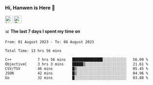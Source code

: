 ### Hi, Hanwen is Here 👋
<p>
	<a href="https://www.linkedin.com/in/liu-hanwen/"><img src="https://img.shields.io/badge/@hanwen-0A66C2?style=flat&logo=LinkedIn&logoColor=white" alt="Linkedin"  height="25px"/></a> 
	<a href="https://scholar.google.com/citations?user=HDF0su0AAAAJ"><img src="https://img.shields.io/badge/scholar-4385FE.svg?&style=plastic&logo=google-scholar&logoColor=white" alt="Google Scholar" height="25px"> </a>
</p>

📊 **The last 7 days I spent my time on** 
<!--START_SECTION:waka-->

```txt
From: 01 August 2023 - To: 08 August 2023

Total Time: 13 hrs 56 mins

C++            7 hrs 56 mins   ██████████████░░░░░░░░░░░   56.09 %
ObjectiveC     3 hrs 3 mins    █████▒░░░░░░░░░░░░░░░░░░░   21.61 %
CSV/TSV        46 mins         █▒░░░░░░░░░░░░░░░░░░░░░░░   05.45 %
JSON           42 mins         █▒░░░░░░░░░░░░░░░░░░░░░░░   04.96 %
Go             32 mins         █░░░░░░░░░░░░░░░░░░░░░░░░   03.88 %
```

<!--END_SECTION:waka-->


<!--
**david990917/david990917** is a ✨ _special_ ✨ repository because its `README.md` (this file) appears on your GitHub profile.

Here are some ideas to get you started:

- 🔭 I’m currently working on ...
- 🌱 I’m currently learning ...
- 👯 I’m looking to collaborate on ...
- 🤔 I’m looking for help with ...
- 💬 Ask me about ...
- 📫 How to reach me: ...
- 😄 Pronouns: ...
- ⚡ Fun fact: ...
-->
